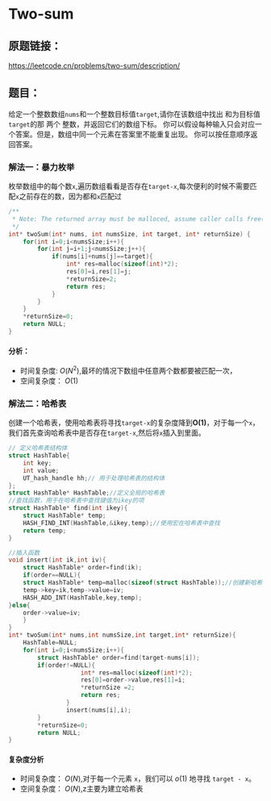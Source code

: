# Two-sum
## 原题链接：
https://leetcode.cn/problems/two-sum/description/
## 题目：
给定一个整数数组`nums`和一个整数目标值`target`,请你在该数组中找出 和为目标值`target`的那 两个 整数，并返回它们的数组下标。
你可以假设每种输入只会对应一个答案。但是，数组中同一个元素在答案里不能重复出现。
你可以按任意顺序返回答案。
### 解法一：暴力枚举
枚举数组中的每个数`x`,遍历数组看看是否存在`target-x`,每次便利的时候不需要匹配`x`之前存在的数，因为都和`x`匹配过
```C
/**
 * Note: The returned array must be malloced, assume caller calls free().
 */
int* twoSum(int* nums, int numsSize, int target, int* returnSize) {
    for(int i=0;i<numsSize;i++){
        for(int j=i+1;j<numsSize;j++){
            if(nums[i]+nums[j]==target){
                int* res=malloc(sizeof(int)*2);
                res[0]=i,res[1]=j;
                *returnSize=2;
                return res;
            }
        }
    }
    *returnSize=0;
    return NULL;
}
```
#### 分析：
- 时间复杂度: $O(N^2)$,最坏的情况下数组中任意两个数都要被匹配一次，
- 空间复杂度： $O(1)$
### 解法二：哈希表
创建一个哈希表，使用哈希表将寻找`target-x`的复杂度降到**O(1)**，对于每一个`x`，我们首先查询哈希表中是否存在`target-x`,然后将`x`插入到里面。
```C
// 定义哈希表结构体
struct HashTable{
    int key;
    int value;
    UT_hash_handle hh;// 用于处理哈希表的结构体
};
struct HashTable* HashTable;//定义全局的哈希表
//查找函数，用于在哈希表中查找键值为ikey的项
struct HashTable* find(int ikey){
    struct HashTable* temp;
    HASH_FIND_INT(HashTable,&ikey,temp);//使用宏在哈希表中查找
    return temp;
}

//插入函数
void insert(int ik,int iv){
    struct HashTable* order=find(ik);
    if(order==NULL){
    struct HashTable* temp=malloc(sizeof(struct HashTable));//创建新哈希表项
    temp->key=ik,temp->value=iv;
    HASH_ADD_INT(HashTable,key,temp);
}else{
    order->value=iv;
    }
}
int* twoSum(int* nums,int numsSize,int target,int* returnSize){
    HashTable=NULL;
    for(int i=0;i<numsSize;i++){
        struct HashTable* order=find(target-nums[i]);
        if(order!=NULL){
                    int* res=malloc(sizeof(int)*2);
                    res[0]=order->value,res[1]=i;
                    *returnSize =2;
                    return res;
                }
                insert(nums[i],i);
        }
        *returnSize=0;
        return NULL;
}
````
#### 复杂度分析
- 时间复杂度： $O(N)$,对于每一个元素 `x`，我们可以 $o(1)$ 地寻找 `target - x`。
- 空间复杂度： $O(N)$,z主要为建立哈希表

 
